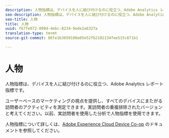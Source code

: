 ```yaml
---
description: 人物指標は、デバイスを人に結び付けるのに役立つ、Adobe Analytics レポート指標です。
seo-description: 人物指標は、デバイスを人に結び付けるのに役立つ、Adobe Analytics レポート指標です。
seo-title: 人物
title: 人物
uuid: f67fe072-099d-4ebc-8234-9ede2a632fa
translation-type: tm+mt
source-git-commit: 86fe1b3650100a05e52fb2102134fee515c871b1

---
```



# 人物

人物指標は、デバイスを人に結び付けるのに役立つ、Adobe Analytics レポート指標です。

ユーザーベースのマーケティングの視点を提供し、すべてのデバイスにまたがる訪問者のアクティビティを測定できます。実訪問者の重複排除されたバージョンと考えてください。以前、実訪問者を使用した分析で人物指標を使用できます。

人物指標について詳しくは、[Adobe Experience Cloud Device Co-op](https://marketing.adobe.com/resources/help/en_US/mcdc/mcdc-people.html) のドキュメントを参照してください。
